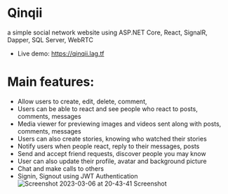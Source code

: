 # Qinqii
a simple social network website using ASP.NET Core, React, SignalR, Dapper, SQL Server, WebRTC
- Live demo: https://qinqii.lag.tf
# Main features:
- Allow users to create, edit, delete, comment,
- Users can be able to react and see people who react to posts, comments, messages
- Media viewer for previewing images and videos sent along with posts, comments, messages
- Users can also create stories, knowing who watched their stories
- Notify users when people react, reply to their messages, posts
- Send and accept friend requests, discover people you may know
- User can also update their profile, avatar and background picture
- Chat and make calls to others
- Signin, Signout using JWT Authentication
![Screenshot 2023-03-06 at 20-43-41 Screenshot](https://github.com/shuuxdev/Qinqii/assets/72917643/d4ff5c96-f39b-48f9-bccb-f7d3fdf37d0b)
